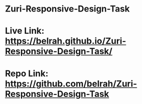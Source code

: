 # Zuri-Responsive-Design-Task

# Live Link: https://belrah.github.io/Zuri-Responsive-Design-Task/

# Repo Link: https://github.com/belrah/Zuri-Responsive-Design-Task

